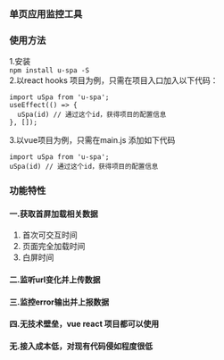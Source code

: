 ### 单页应用监控工具
### 使用方法
1.安装  
`npm install u-spa -S`   
2.以react hooks 项目为例，只需在项目入口加入以下代码：   
```
import uSpa from 'u-spa';
useEffect(() => {
  uSpa(id) // 通过这个id，获得项目的配置信息
}, []);
```

3.以vue项目为例，只需在main.js 添加如下代码
```
import uSpa from 'u-spa';
uSpa(id) // 通过这个id，获得项目的配置信息
```
### 功能特性
#### 一.获取首屏加载相关数据
1. 首次可交互时间
2. 页面完全加载时间
3. 白屏时间

#### 二.监听url变化并上传数据

#### 三.监控error输出并上报数据

#### 四.无技术壁垒，vue react 项目都可以使用

#### 无.接入成本低，对现有代码侵如程度很低